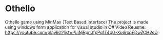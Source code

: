 # Othello
Othello game using MinMax (Text Based Interface)
The project is made using windows form application for visual studio in C#
Video Reusme:
https://youtube.com/playlist?list=PLiNjRpnJfpPq1T4cG-Xu6rxoEDwZCH2sO
